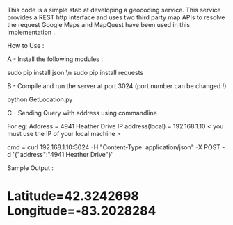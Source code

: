 This code is a simple stab at developing a geocoding service. 
This service provides a REST http interface and uses two third party map APIs to resolve the request 
Google Maps and MapQuest have been used in this implementation . 

How to Use : 

A - Install the following modules : 

sudo pip install json \n
sudo pip install requests

B - Compile and run the server at port 3024 (port number can be changed !) 

python GetLocation.py

C - Sending Query with address using commandline

For eg: 
Address = 4941 Heather Drive
IP address(local) = 192.168.1.10 < you must use the IP of your local machine >

cmd = curl  192.168.1.10:3024 -H "Content-Type: application/json" -X POST -d '{"address":"4941 Heather Drive"}'


Sample Output : 
<html>
  <body>
    <h1>Latitude=42.3242698 Longitude=-83.2028284</h1>
  </body>
</html>

